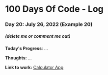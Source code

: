 # 100 Days Of Code - Log

### Day 20: July 26, 2022 (Example 20)
##### (delete me or comment me out)

**Today's Progress**: ...

**Thoughts:** ...

**Link to work:** [Calculator App](https://github.com/username/reponame)
